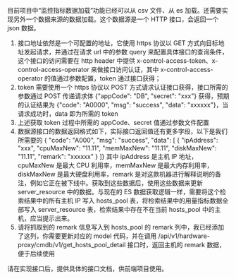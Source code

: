 目前项目中“监控指标数据加载”功能已经可以从 csv 文件、从 es 加载。还需要实现另外一个数据来源的数据加载。这个数据源是一个 HTTP 接口，会返回一个 json 数据。

1. 接口地址依然是一个可配置的地址，它使用 https 协议以 GET 方式向目标地址发起请求，并通过在请求 url 中的参数 query 来配置具体接口的查询条件，这个接口的访问需要在 http header 中提供 x-control-access-token、x-control-access-operator 来做接口访问认证，其中 x-control-access-operator 的值通过参数配置，token 通过接口获得；
2. token 需要使用一个 https 协议以 POST 方式请求认证接口获得，接口所需的参数通过 POST 传递请求体 {"appCode": "DB", "secret": "xxx"} 获得，预期的认证结果为 {"code": "A0000", "msg": "success", "data": "xxxxxx"}，当请求成功时，data 即为所需的 token
3. 上述获取 token 过程中所需的 appCode、secret 值通过参数文件配置
4. 数据源接口的数据返回格式如下，实际接口返回值还有更多字段，以下是我们所需要的
{ "code": "A000", "msg": "success", "data": [
    {
        "ipAddress": "xxx",
        "cpuMaxNew": "11.11",
        "memMaxNew": "11.11",
        "diskMaxNew": "11.11",
        "remark": "xxxxxx"
    }
]}
其中 ipAddress 是主机 IP 地址，cpuMaxNew 是最大 CPU 利用率，memMaxNew 是最大内存利用率，diskMaxNew 是最大硬盘利用率，remark 是对这款机器进行解释说明的备注，例如它正在被下线中。获取到这些数据后，使用这些数据来更新 server_resource 中的数据。与现在的 ES 数据获取逻辑一样，需要将这个检索结果中的所有主机 IP 写入 hosts_pool
   表，将检索结果中的用量指标数据全部写入 server_resource 表，检索结果中存在不在当前 hosts_pool 中的主机，应当提示出来。
5. 请将抓取到的 remark 信息写入到 hosts_pool 的 remark 列中，我已经添加了这列，你需要更新对应的 model 代码，并在调用 /api/v1/hardware-proxy/cmdb/v1/get_hosts_pool_detail 接口时，返回主机的 remark 数据，便于后续使用

请在实现接口后，提供具体的接口文档，供前端项目使用。